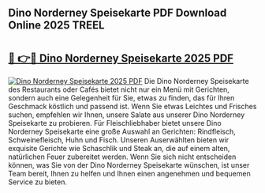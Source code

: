 ## Dino Norderney Speisekarte PDF Download Online 2025 TREEL

# <h2><a href="http://gc9cjk2.nevu.top/?p=Dino+Norderney+Speisekarte">🔗 👉🔴 Dino Norderney Speisekarte 2025 PDF</a></h2>

[![Dino Norderney Speisekarte 2025 PDF](https://i.imgur.com/dBaPXMq.png)](http://gc9cjk2.nevu.top/?p=Dino+Norderney+Speisekarte)
Die Dino Norderney Speisekarte des Restaurants oder Cafés bietet nicht nur ein Menü mit Gerichten, sondern auch eine Gelegenheit für Sie, etwas zu finden, das für Ihren Geschmack köstlich und passend ist. Wenn Sie etwas Leichtes und Frisches suchen, empfehlen wir Ihnen, unsere Salate aus unserer Dino Norderney Speisekarte zu probieren. Für Fleischliebhaber bietet unsere Dino Norderney Speisekarte eine große Auswahl an Gerichten: Rindfleisch, Schweinefleisch, Huhn und Fisch. Unseren Auserwählten bieten wir exquisite Gerichte wie Schaschlik und Steak an, die auf einem alten, natürlichen Feuer zubereitet werden. Wenn Sie sich nicht entscheiden können, was Sie von der Dino Norderney Speisekarte wünschen, ist unser Team bereit, Ihnen zu helfen und Ihnen einen angenehmen und bequemen Service zu bieten.
